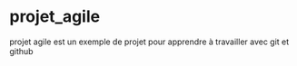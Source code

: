 # projet_agile
projet agile est un exemple de projet pour apprendre à travailler avec git et github
